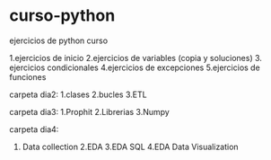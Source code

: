 # curso-python
ejercicios de python curso

1.ejercicios de inicio
2.ejercicios de variables (copia y soluciones)
3. ejercicios condicionales
4.ejercicios de excepciones
5.ejercicios de funciones

carpeta dia2:
  1.clases
  2.bucles
  3.ETL
  
carpeta dia3:
1.Prophit
2.Librerias
3.Numpy

carpeta dia4:
1. Data collection
2.EDA
3.EDA SQL
4.EDA Data Visualization
